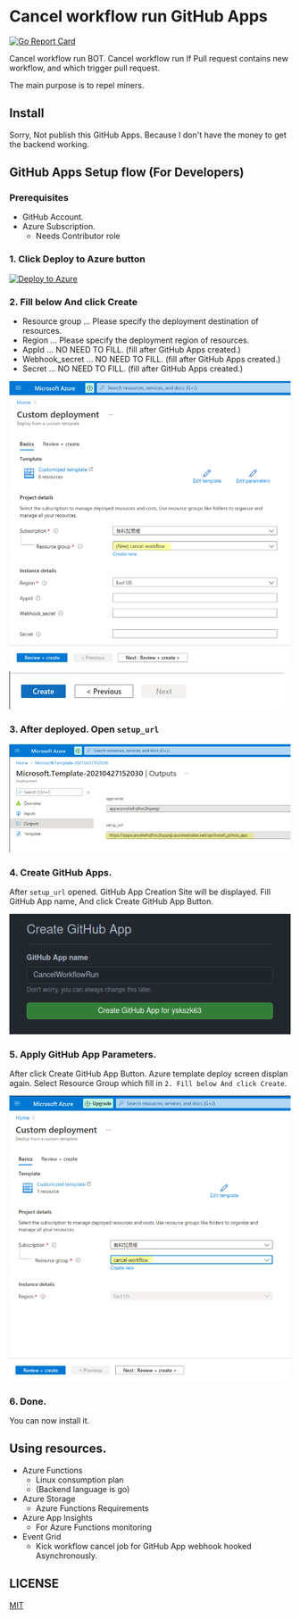 # Cancel workflow run GitHub Apps

[![Go Report Card](https://goreportcard.com/badge/github.com/yskszk63/cancel-workflow-run)](https://goreportcard.com/report/github.com/yskszk63/cancel-workflow-run)

Cancel workflow run BOT.
Cancel workflow run If Pull request contains new workflow, and which trigger pull request.

The main purpose is to repel miners.

## Install

Sorry, Not publish this GitHub Apps.
Because I don't have the money to get the backend working.

## GitHub Apps Setup flow (For Developers)

### Prerequisites

- GitHub Account.
- Azure Subscription.
    + Needs Contributor role

### 1. Click Deploy to Azure button

[![Deploy to Azure](https://aka.ms/deploytoazurebutton)](https://portal.azure.com/#create/Microsoft.Template/uri/https%3A%2F%2Fraw.githubusercontent.com%2Fyskszk63%2Fcancel-workflow-run%2Fmain%2Fazuredeploy.json)

### 2. Fill below And click Create

- Resource group ... Please specify the deployment destination of resources.
- Region ... Please specify the deployment region of resources.
- AppId ... NO NEED TO FILL. (fill after GitHub Apps created.)
- Webhook\_secret ... NO NEED TO FILL. (fill after GitHub Apps created.)
- Secret ... NO NEED TO FILL. (fill after GitHub Apps created.)

![setup-1](assets/setup-1.png)
![setup-2](assets/setup-2.png)

### 3. After deployed. Open `setup_url`

![setup-3](assets/setup-3.png)

### 4. Create GitHub Apps.

After `setup_url` opened. GitHub App Creation Site will be displayed.
Fill GitHub App name, And click Create GitHub App Button.

![setup-4](assets/setup-4.png)

### 5. Apply GitHub App Parameters.

After click Create GitHub App Button. Azure template deploy screen displan again.
Select Resource Group which fill in `2. Fill below And click Create`.

![setup-5](assets/setup-5.png)

### 6. Done.

You can now install it. 

## Using resources.

- Azure Functions
    + Linux consumption plan
    + (Backend language is go)
- Azure Storage
    + Azure Functions Requirements
- Azure App Insights
    + For Azure Functions monitoring
- Event Grid
    + Kick workflow cancel job for GitHub App webhook hooked Asynchronously.

## LICENSE

[MIT](LICENSE)
